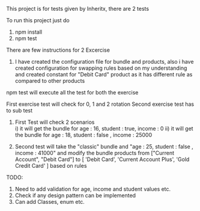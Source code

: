 This project is for tests given by Inheritx, there are 2 tests

To run this project just do
1) npm install
2) npm test

There are few instructions for 2 Excercise
1) I have created the configuration file for bundle and products, also i have created configuration for swapping rules based on my understanding and created constant for "Debit Card" product as it has different rule as compared to other products  


npm test will execute all the test for both the exercise

First exercise test will check for 0, 1 and 2 rotation
Second exercise test has to sub test 
1) First Test will check 2 scenarios  
i)  it will get the bundle for age : 16, student : true, income : 0
ii) it will get the bundle for age : 18, student : false , income : 25000

2) Second test will take the "classic" bundle and "age : 25, student : false , income : 41000" and modify the bundle products from 
["Current Account", "Debit Card"] to 
[ 'Debit Card', 'Current Account Plus', 'Gold Credit Card' ] based on rules

TODO: 
1) Need to add validation for age, income and student values etc.
2) Check if any design pattern can be implemented
3) Can add Classes, enum etc.